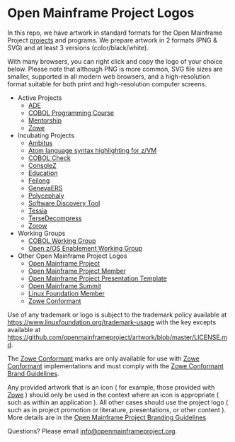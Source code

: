 # Open Mainframe Project Logos

In this repo, we have artwork in standard formats for the Open Mainframe Project [projects](https://www.openmainframeproject.org/projects/) and programs. We prepare artwork in 2 formats (PNG & SVG) and at least 3 versions (color/black/white).

With many browsers, you can right click and copy the logo of your choice below. Please note that although PNG is more common, SVG file sizes are smaller, supported in all modern web browsers, and a high-resolution format suitable for both print and high-resolution computer screens.

* Active Projects
  * [ADE](projects/ade)
  * [COBOL Programming Course](projects/cobol-programming-course)
  * [Mentorship](projects/mentorship)
  * [Zowe](projects/zowe)
* Incubating Projects
  * [Ambitus](projects/ambitus)
  * [Atom language syntax highlighting for z/VM](projects/atom)
  * [COBOL Check](projects/cobol-check)
  * [ConsoleZ](projects/consolez)
  * [Education](projects/mainframe-open-education)
  * [Feilong](projects/feilong)
  * [GenevaERS](projects/genevaers)
  * [Polycephaly](projects/polycephaly)
  * [Software Discovery Tool](projects/software-discovery-tool)
  * [Tessia](projects/tessia)
  * [TerseDecompress](projects/tersedecompress)
  * [Zorow](projects/zorow)
* Working Groups
  * [COBOL Working Group](working-groups/cobol-wg)
  * [Open z/OS Enablement Working Group](working-groups/open-z-os-enablement-wg)
* Other Open Mainframe Project Logos
  * [Open Mainframe Project](other/open-mainframe-project)
  * [Open Mainframe Project Member](other/open-mainframe-project-member)
  * [Open Mainframe Project Presentation Template](other/open-mainframe-project-presentation-template)
  * [Open Mainframe Summit](other/open-mainframe-summit)
  * [Linux Foundation Member](other/linux-foundation-member)
  * [Zowe Conformant](other/zowe-conformant)

Use of any trademark or logo is subject to the trademark policy available at https://www.linuxfoundation.org/trademark-usage with the key excepts available at https://github.com/openmainframeproject/artwork/blob/master/LICENSE.md.

The [Zowe Conformant](other/zowe-conformant) marks are only available for use with [Zowe Conformant](https://www.openmainframeproject.org/projects/zowe/conformance) implementations and must comply with the [Zowe Conformant Brand Guidelines](https://www.openmainframeproject.org/projects/zowe/conformance/branding-guide).

Any provided artwork that is an icon ( for example, those provided with [Zowe](projects/zowe) ) should only be used in the context where an icon is appropriate ( such as within an application ). All other cases should use the project logo ( such as in project promotion or literature, presentations, or other content ). More details are in the [Open Mainframe Project Branding Guidelines](https://www.openmainframeproject.org/branding-guidelines)

Questions? Please email [info@openmainframeproject.org](mailto:info@openmainframeproject.org).
